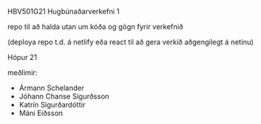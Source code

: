HBV501G21
Hugbúnaðarverkefni 1

repo til að halda utan um kóða og gögn fyrir verkefnið

(deploya repo t.d. á netlify eða react til að gera verkið aðgengilegt á netinu)

Hópur 21

meðlimir:

- Ármann Schelander
- Jóhann Chanse Sigurðsson
- Katrín Sigurðardóttir
- Máni Eiðsson
